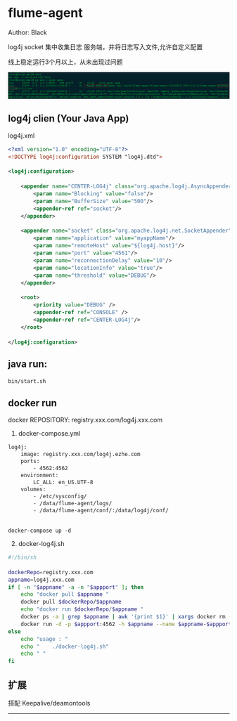 # flume-agent

Author: Black

log4j socket 集中收集日志 服务端，并将日志写入文件,允许自定义配置

线上稳定运行3个月以上，从未出现过问题

![screen](doc/20151204161519.png)


## log4j clien (Your Java App)

log4j.xml

````xml
<?xml version="1.0" encoding="UTF-8"?>
<!DOCTYPE log4j:configuration SYSTEM "log4j.dtd">

<log4j:configuration>

    <appender name="CENTER-LOG4j" class="org.apache.log4j.AsyncAppender">
        <param name="Blocking" value="false"/>
        <param name="BufferSize" value="500"/>
        <appender-ref ref="socket"/>
    </appender>

    <appender name="socket" class="org.apache.log4j.net.SocketAppender">
        <param name="application" value="myappName"/>
        <param name="remoteHost" value="${log4j.host}"/>
        <param name="port" value="4561"/>
        <param name="reconnectionDelay" value="10"/>
        <param name="locationInfo" value="true"/>
        <param name="threshold" value="DEBUG"/>
    </appender>
    
	<root>
		<priority value="DEBUG" />
		<appender-ref ref="CONSOLE" />
        <appender-ref ref="CENTER-LOG4j"/>
	</root>

</log4j:configuration>  
````

## java run:

  `bin/start.sh`

## docker run

   docker REPOSITORY: registry.xxx.com/log4j.xxx.com

1. docker-compose.yml


````
log4j:
    image: registry.xxx.com/log4j.ezhe.com
    ports:
        - 4562:4562 
    environment:
        LC_ALL: en_US.UTF-8
    volumes:
        - /etc/sysconfig/
        - /data/flume-agent/logs/
        - /data/flume-agent/conf/:/data/log4j/conf/
        
````

````
docker-compose up -d
````
   
2. docker-log4j.sh

````sh
#!/bin/sh

dockerRepo=registry.xxx.com
appname=log4j.xxx.com
if [ -n "$appname" -a -n "$appport" ]; then
    echo "docker pull $appname "
    docker pull $dockerRepo/$appname
    echo "docker run $dockerRepo/$appname "
    docker ps -a | grep $appname | awk '{print $1}' | xargs docker rm -f
    docker run -d -p $appport:4562 -h $appname --name $appname-$appport -v /etc/sysconfig:/etc/sysconfig -v /data/flume-agent/logs:/data/flume-agent/logs -v /data/flume-agent/conf/:/data/log4j/conf/ $dockerRepo/$appname
else 
    echo "usage : "
    echo "    ./docker-log4j.sh"
    echo " "
fi
````

## 扩展

搭配 Keepalive/deamontools


---------------------------